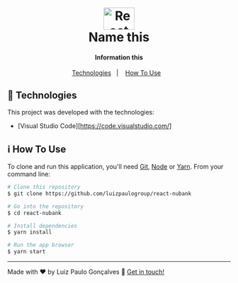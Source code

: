 <h1 align="center">
    <img alt="React logo" width="70px" height="50px" src="https://github.com/luizpaulogroup/react-nubank/blob/master/src/Gif/react.png" />
    <br>
    Name this
</h1>

<h4 align="center">Information this</h4>

<p align="center">
  <a href="#rocket-technologies">Technologies</a>&nbsp;&nbsp;&nbsp;|&nbsp;&nbsp;&nbsp;
  <a href="#information_source-how-to-use">How To Use</a>&nbsp;&nbsp;&nbsp;
</p>

## :rocket: Technologies

This project was developed with the technologies:

-  [Visual Studio Code][https://code.visualstudio.com/]

## :information_source: How To Use

To clone and run this application, you'll need [Git](https://git-scm.com), [Node](https://nodejs.org/en/) or [Yarn](https://yarnpkg.com/). From your command line:

```bash
# Clone this repository
$ git clone https://github.com/luizpaulogroup/react-nubank

# Go into the repository
$ cd react-nubank

# Install dependencies
$ yarn install

# Run the app browser
$ yarn start

```

---

Made with ♥ by Luiz Paulo Gonçalves :wave: [Get in touch!](https://www.linkedin.com/in/luiz-paulo/)
